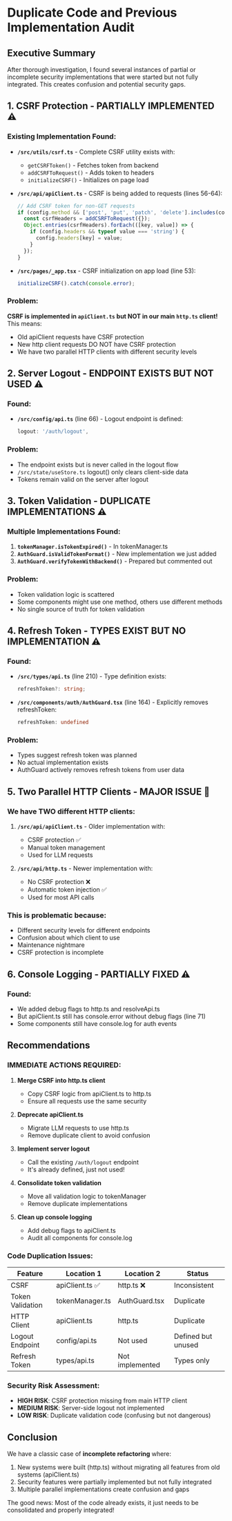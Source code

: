 # Duplicate Code and Previous Implementation Audit

## Executive Summary
After thorough investigation, I found several instances of partial or incomplete security implementations that were started but not fully integrated. This creates confusion and potential security gaps.

## 1. CSRF Protection - PARTIALLY IMPLEMENTED ⚠️

### Existing Implementation Found:
- **`/src/utils/csrf.ts`** - Complete CSRF utility exists with:
  - `getCSRFToken()` - Fetches token from backend
  - `addCSRFToRequest()` - Adds token to headers
  - `initializeCSRF()` - Initializes on page load

- **`/src/api/apiClient.ts`** - CSRF is being added to requests (lines 56-64):
  ```javascript
  // Add CSRF token for non-GET requests
  if (config.method && ['post', 'put', 'patch', 'delete'].includes(config.method.toLowerCase())) {
    const csrfHeaders = addCSRFToRequest({});
    Object.entries(csrfHeaders).forEach(([key, value]) => {
      if (config.headers && typeof value === 'string') {
        config.headers[key] = value;
      }
    });
  }
  ```

- **`/src/pages/_app.tsx`** - CSRF initialization on app load (line 53):
  ```javascript
  initializeCSRF().catch(console.error);
  ```

### Problem:
**CSRF is implemented in `apiClient.ts` but NOT in our main `http.ts` client!** This means:
- Old apiClient requests have CSRF protection
- New http client requests DO NOT have CSRF protection
- We have two parallel HTTP clients with different security levels

## 2. Server Logout - ENDPOINT EXISTS BUT NOT USED ⚠️

### Found:
- **`/src/config/api.ts`** (line 66) - Logout endpoint is defined:
  ```javascript
  logout: '/auth/logout',
  ```

### Problem:
- The endpoint exists but is never called in the logout flow
- `/src/state/useStore.ts` logout() only clears client-side data
- Tokens remain valid on the server after logout

## 3. Token Validation - DUPLICATE IMPLEMENTATIONS ⚠️

### Multiple Implementations Found:

1. **`tokenManager.isTokenExpired()`** - In tokenManager.ts
2. **`AuthGuard.isValidTokenFormat()`** - New implementation we just added
3. **`AuthGuard.verifyTokenWithBackend()`** - Prepared but commented out

### Problem:
- Token validation logic is scattered
- Some components might use one method, others use different methods
- No single source of truth for token validation

## 4. Refresh Token - TYPES EXIST BUT NO IMPLEMENTATION ⚠️

### Found:
- **`/src/types/api.ts`** (line 210) - Type definition exists:
  ```typescript
  refreshToken?: string;
  ```
- **`/src/components/auth/AuthGuard.tsx`** (line 164) - Explicitly removes refreshToken:
  ```typescript
  refreshToken: undefined
  ```

### Problem:
- Types suggest refresh token was planned
- No actual implementation exists
- AuthGuard actively removes refresh tokens from user data

## 5. Two Parallel HTTP Clients - MAJOR ISSUE 🔴

### We have TWO different HTTP clients:

1. **`/src/api/apiClient.ts`** - Older implementation with:
   - CSRF protection ✅
   - Manual token management
   - Used for LLM requests

2. **`/src/api/http.ts`** - Newer implementation with:
   - No CSRF protection ❌
   - Automatic token injection ✅
   - Used for most API calls

### This is problematic because:
- Different security levels for different endpoints
- Confusion about which client to use
- Maintenance nightmare
- CSRF protection is incomplete

## 6. Console Logging - PARTIALLY FIXED ⚠️

### Found:
- We added debug flags to http.ts and resolveApi.ts
- But apiClient.ts still has console.error without debug flags (line 71)
- Some components still have console.log for auth events

## Recommendations

### IMMEDIATE ACTIONS REQUIRED:

1. **Merge CSRF into http.ts client**
   - Copy CSRF logic from apiClient.ts to http.ts
   - Ensure all requests use the same security

2. **Deprecate apiClient.ts**
   - Migrate LLM requests to use http.ts
   - Remove duplicate client to avoid confusion

3. **Implement server logout**
   - Call the existing `/auth/logout` endpoint
   - It's already defined, just not used!

4. **Consolidate token validation**
   - Move all validation logic to tokenManager
   - Remove duplicate implementations

5. **Clean up console logging**
   - Add debug flags to apiClient.ts
   - Audit all components for console.log

### Code Duplication Issues:

| Feature | Location 1 | Location 2 | Status |
|---------|-----------|-----------|---------|
| CSRF | apiClient.ts ✅ | http.ts ❌ | Inconsistent |
| Token Validation | tokenManager.ts | AuthGuard.tsx | Duplicate |
| HTTP Client | apiClient.ts | http.ts | Duplicate |
| Logout Endpoint | config/api.ts | Not used | Defined but unused |
| Refresh Token | types/api.ts | Not implemented | Types only |

### Security Risk Assessment:
- **HIGH RISK**: CSRF protection missing from main HTTP client
- **MEDIUM RISK**: Server-side logout not implemented
- **LOW RISK**: Duplicate validation code (confusing but not dangerous)

## Conclusion

We have a classic case of **incomplete refactoring** where:
1. New systems were built (http.ts) without migrating all features from old systems (apiClient.ts)
2. Security features were partially implemented but not fully integrated
3. Multiple parallel implementations create confusion and gaps

The good news: Most of the code already exists, it just needs to be consolidated and properly integrated!